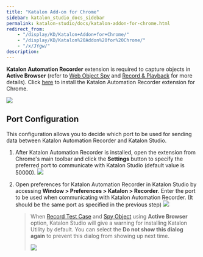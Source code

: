 ```yaml
---
title: "Katalon Add-on for Chrome"
sidebar: katalon_studio_docs_sidebar
permalink: katalon-studio/docs/katalon-addon-for-chrome.html
redirect_from:
    - "/display/KD/Katalon+Addon+for+Chrome/"
    - "/display/KD/Katalon%20Addon%20for%20Chrome/"
    - "/x/JYgw/"
description:
---
```

**Katalon Automation Recorder** extension is required to capture objects in **Active Browser** (refer to [Web Object Spy](/pages/viewpage.action?pageId=5111951#SpyWebUtility(version4.8andbelow)-CaptureobjectsusingWebObjectSpy) and [Record & Playback](/pages/viewpage.action?pageId=3179014) for more details). Click [here](https://chrome.google.com/webstore/detail/katalon-utility/ljdobmomdgdljniojadhoplhkpialdid) to  install the Katalon Automation Recorder extension for Chrome.

![](https://github.com/katalon-studio/docs-images/raw/master/katalon-studio/docs/katalon-addon-for-chrome/image2017-11-8-143A563A19.png)

Port Configuration
------------------

This configuration allows you to decide which port to be used for sending data between Katalon Automation Recorder and Katalon Studio.

1.  After Katalon Automation Recorder is installed, open the extension from Chrome's main toolbar and click the **Settings** button to specify the preferred port to communicate with Katalon Studio (default value is 50000).
    ![](https://github.com/katalon-studio/docs-images/raw/master/katalon-studio/docs/katalon-addon-for-chrome/image2017-11-8-143A533A9.png)

2.  Open preferences for Katalon Automation Recorder in Katalon Studio by accessing **Window > Preferences > Katalon > Recorder**. Enter the port to be used when communicating with Katalon Automation Recorder. (It should be the same port as specified in the previous step)
    ![](https://github.com/katalon-studio/docs-images/raw/master/katalon-studio/docs/katalon-addon-for-chrome/image2017-6-29-143A543A19.png)

    > When [Record Test Case](/pages/viewpage.action?pageId=3179014) and [Spy Object](/pages/viewpage.action?pageId=5111951) using **Active Browser** option, Katalon Studio will give a warning for installing Katalon Utility by default. You can select the **Do not show this dialog again** to prevent this dialog from showing up next time.
    >
    > ![](https://github.com/katalon-studio/docs-images/raw/master/katalon-studio/docs/katalon-addon-for-chrome/image2017-2-22-133A473A31.png)

